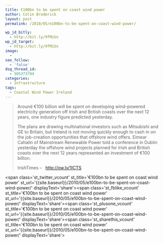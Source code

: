 ```yaml
---
title: €100bn to be spent on coast wind power
author: Colin Broderick
layout: post
permalink: /2010/05/e100bn-to-be-spent-on-coast-wind-power/

wp_jd_bitly:
  - http://bit.ly/9fMiUx
wp_jd_target:
  - http://bit.ly/9fMiUx
image:
  - 
seo_follow:
  - 'false'
dsq_thread_id:
  - 505373794
categories:
  - Infrastructure
tags:
  - Coastal Wind Power Ireland
---
```

> Around €100 billion will be spent on developing wind-powered electricity generation off Irish and British coasts over the next 12 years, one industry figure predicted yesterday.
> 
> The plans are drawing multinational investors such as Mitsubishi and GE to Britain, but Ireland is not moving quickly enough to cash in on the job-creation opportunities that offshore wind offers. Eimear Cahalin of Mainstream Renewable Power told a conference in Dublin yesterday the offshore wind projects planned for Irish and British coasts over the next 12 years represented an investment of €100 billion.
> 
> IrishTimes &#8211;   <http://ow.ly/1ICTS>

<span class='st\_twitter\_vcount' st\_title='€100bn to be spent on coast wind power' st\_url='{{site.baseurl}}/2010/05/e100bn-to-be-spent-on-coast-wind-power/' displayText='share'></span><span class='st\_fblike\_vcount' st\_title='€100bn to be spent on coast wind power' st\_url='{{site.baseurl}}/2010/05/e100bn-to-be-spent-on-coast-wind-power/' displayText='share'></span><span class='st\_plusone\_vcount' st\_title='€100bn to be spent on coast wind power' st\_url='{{site.baseurl}}/2010/05/e100bn-to-be-spent-on-coast-wind-power/' displayText='share'></span><span class='st\_sharethis\_vcount' st\_title='€100bn to be spent on coast wind power' st\_url='{{site.baseurl}}/2010/05/e100bn-to-be-spent-on-coast-wind-power/' displayText='share'></span>